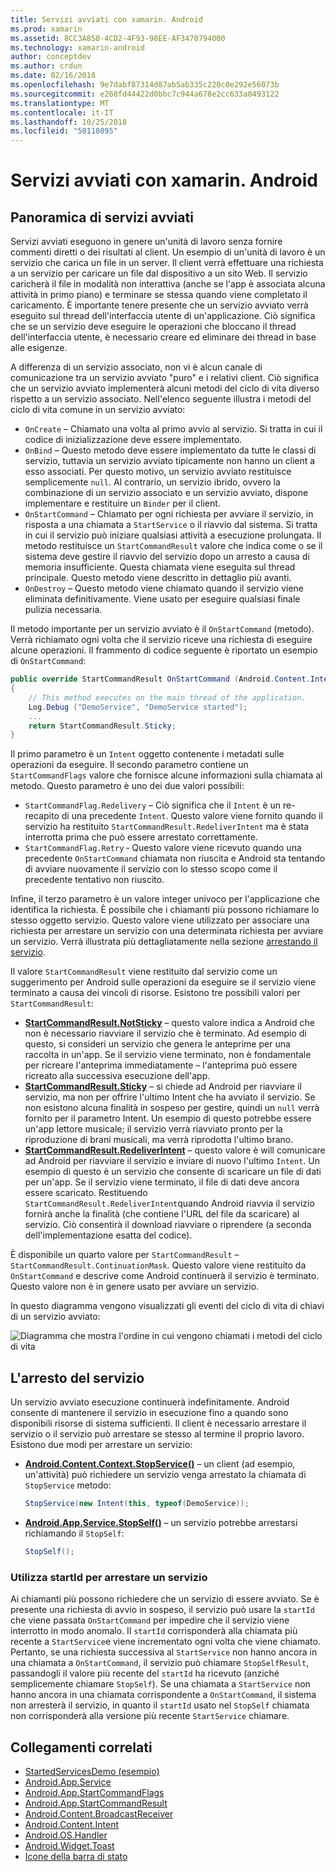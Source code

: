 ```yaml
---
title: Servizi avviati con xamarin. Android
ms.prod: xamarin
ms.assetid: 8CC3A850-4CD2-4F93-98EE-AF3470794000
ms.technology: xamarin-android
author: conceptdev
ms.author: crdun
ms.date: 02/16/2018
ms.openlocfilehash: 9e7dabf87314d87ab5ab335c220c0e292e56073b
ms.sourcegitcommit: e268fd44422d0bbc7c944a678e2cc633a0493122
ms.translationtype: MT
ms.contentlocale: it-IT
ms.lasthandoff: 10/25/2018
ms.locfileid: "50110895"
---
```

# <a name="started-services-with-xamarinandroid"></a>Servizi avviati con xamarin. Android

## <a name="started-services-overview"></a>Panoramica di servizi avviati

Servizi avviati eseguono in genere un'unità di lavoro senza fornire commenti diretti o dei risultati al client. Un esempio di un'unità di lavoro è un servizio che carica un file in un server. Il client verrà effettuare una richiesta a un servizio per caricare un file dal dispositivo a un sito Web. Il servizio caricherà il file in modalità non interattiva (anche se l'app è associata alcuna attività in primo piano) e terminare se stessa quando viene completato il caricamento. È importante tenere presente che un servizio avviato verrà eseguito sul thread dell'interfaccia utente di un'applicazione. Ciò significa che se un servizio deve eseguire le operazioni che bloccano il thread dell'interfaccia utente, è necessario creare ed eliminare dei thread in base alle esigenze.

A differenza di un servizio associato, non vi è alcun canale di comunicazione tra un servizio avviato "puro" e i relativi client. Ciò significa che un servizio avviato implementerà alcuni metodi del ciclo di vita diverso rispetto a un servizio associato. Nell'elenco seguente illustra i metodi del ciclo di vita comune in un servizio avviato:

* `OnCreate` &ndash; Chiamato una volta al primo avvio al servizio. Si tratta in cui il codice di inizializzazione deve essere implementato.
* `OnBind` &ndash; Questo metodo deve essere implementato da tutte le classi di servizio, tuttavia un servizio avviato tipicamente non hanno un client a esso associati. Per questo motivo, un servizio avviato restituisce semplicemente `null`. Al contrario, un servizio ibrido, ovvero la combinazione di un servizio associato e un servizio avviato, dispone implementare e restituire un `Binder` per il client.
* `OnStartCommand` &ndash; Chiamato per ogni richiesta per avviare il servizio, in risposta a una chiamata a `StartService` o il riavvio dal sistema. Si tratta in cui il servizio può iniziare qualsiasi attività a esecuzione prolungata. Il metodo restituisce un `StartCommandResult` valore che indica come o se il sistema deve gestire il riavvio del servizio dopo un arresto a causa di memoria insufficiente. Questa chiamata viene eseguita sul thread principale. Questo metodo viene descritto in dettaglio più avanti.
* `OnDestroy` &ndash; Questo metodo viene chiamato quando il servizio viene eliminata definitivamente. Viene usato per eseguire qualsiasi finale pulizia necessaria.

Il metodo importante per un servizio avviato è il `OnStartCommand` (metodo). Verrà richiamato ogni volta che il servizio riceve una richiesta di eseguire alcune operazioni. Il frammento di codice seguente è riportato un esempio di `OnStartCommand`: 

```csharp
public override StartCommandResult OnStartCommand (Android.Content.Intent intent, StartCommandFlags flags, int startId)
{
    // This method executes on the main thread of the application.
    Log.Debug ("DemoService", "DemoService started");
    ...
    return StartCommandResult.Sticky;
}
```

Il primo parametro è un `Intent` oggetto contenente i metadati sulle operazioni da eseguire. Il secondo parametro contiene un `StartCommandFlags` valore che fornisce alcune informazioni sulla chiamata al metodo. Questo parametro è uno dei due valori possibili:

* `StartCommandFlag.Redelivery` &ndash; Ciò significa che il `Intent` è un re-recapito di una precedente `Intent`. Questo valore viene fornito quando il servizio ha restituito `StartCommandResult.RedeliverIntent` ma è stata interrotta prima che può essere arrestato correttamente.
* `StartCommandFlag.Retry` &dash; Questo valore viene ricevuto quando una precedente `OnStartCommand` chiamata non riuscita e Android sta tentando di avviare nuovamente il servizio con lo stesso scopo come il precedente tentativo non riuscito.
 
Infine, il terzo parametro è un valore integer univoco per l'applicazione che identifica la richiesta. È possibile che i chiamanti più possono richiamare lo stesso oggetto servizio. Questo valore viene utilizzato per associare una richiesta per arrestare un servizio con una determinata richiesta per avviare un servizio. Verrà illustrata più dettagliatamente nella sezione [arrestando il servizio](#Stopping_the_Service). 

Il valore `StartCommandResult` viene restituito dal servizio come un suggerimento per Android sulle operazioni da eseguire se il servizio viene terminato a causa dei vincoli di risorse. Esistono tre possibili valori per `StartCommandResult`:

* **[StartCommandResult.NotSticky](https://developer.xamarin.com/api/field/Android.App.StartCommandResult.NotSticky/)**  &ndash; questo valore indica a Android che non è necessario riavviare il servizio che è terminato. Ad esempio di questo, si consideri un servizio che genera le anteprime per una raccolta in un'app. Se il servizio viene terminato, non è fondamentale per ricreare l'anteprima immediatamente &ndash; l'anteprima può essere ricreato alla successiva esecuzione dell'app.
* **[StartCommandResult.Sticky](https://developer.xamarin.com/api/field/Android.App.StartCommandResult.Sticky/)**  &ndash; si chiede ad Android per riavviare il servizio, ma non per offrire l'ultimo Intent che ha avviato il servizio. Se non esistono alcuna finalità in sospeso per gestire, quindi un `null` verrà fornito per il parametro Intent. Un esempio di questo potrebbe essere un'app lettore musicale; il servizio verrà riavviato pronto per la riproduzione di brani musicali, ma verrà riprodotta l'ultimo brano. 
* **[StartCommandResult.RedeliverIntent](https://developer.xamarin.com/api/field/Android.App.StartCommandResult.RedeliverIntent/)**  &ndash; questo valore è will comunicare ad Android per riavviare il servizio e inviare di nuovo l'ultimo `Intent`. Un esempio di questo è un servizio che consente di scaricare un file di dati per un'app. Se il servizio viene terminato, il file di dati deve ancora essere scaricato. Restituendo `StartCommandResult.RedeliverIntent`quando Android riavvia il servizio fornirà anche la finalità (che contiene l'URL del file da scaricare) al servizio. Ciò consentirà il download riavviare o riprendere (a seconda dell'implementazione esatta del codice).

È disponibile un quarto valore per `StartCommandResult` &ndash; `StartCommandResult.ContinuationMask`. Questo valore viene restituito da `OnStartCommand` e descrive come Android continuerà il servizio è terminato. Questo valore non è in genere usato per avviare un servizio.

In questo diagramma vengono visualizzati gli eventi del ciclo di vita di chiavi di un servizio avviato: 

![Diagramma che mostra l'ordine in cui vengono chiamati i metodi del ciclo di vita](started-services-images/started-service-01.png "diagramma che mostra l'ordine in cui vengono chiamati i metodi del ciclo di vita.")


<a name="Stopping_the_Service" />

## <a name="stopping-the-service"></a>L'arresto del servizio

Un servizio avviato esecuzione continuerà indefinitamente. Android consente di mantenere il servizio in esecuzione fino a quando sono disponibili risorse di sistema sufficienti. Il client è necessario arrestare il servizio o il servizio può arrestare se stesso al termine il proprio lavoro. Esistono due modi per arrestare un servizio: 
 
* **[Android.Content.Context.StopService()](https://developer.xamarin.com/api/member/Android.Content.Context.StopService/p/Android.Content.Intent/)**  &ndash; un client (ad esempio, un'attività) può richiedere un servizio venga arrestato la chiamata di `StopService` metodo: 

    ```csharp
    StopService(new Intent(this, typeof(DemoService));
    ```

* **[Android.App.Service.StopSelf()](https://developer.xamarin.com/api/member/Android.App.Service.StopSelf()/)**  &ndash; un servizio potrebbe arrestarsi richiamando il `StopSelf`:

    ```csharp
    StopSelf();
    ```
    
### <a name="using-startid-to-stop-a-service"></a>Utilizza startId per arrestare un servizio

Ai chiamanti più possono richiedere che un servizio di essere avviato. Se è presente una richiesta di avvio in sospeso, il servizio può usare la `startId` che viene passata `OnStartCommand` per impedire che il servizio viene interrotto in modo anomalo. Il `startId` corrisponderà alla chiamata più recente a `StartService`e viene incrementato ogni volta che viene chiamato. Pertanto, se una richiesta successiva al `StartService` non hanno ancora in una chiamata a `OnStartCommand`, il servizio può chiamare `StopSelfResult`, passandogli il valore più recente del `startId` ha ricevuto (anziché semplicemente chiamare `StopSelf`). Se una chiamata a `StartService` non hanno ancora in una chiamata corrispondente a `OnStartCommand`, il sistema non arresterà il servizio, in quanto il `startId` usato nel `StopSelf` chiamata non corrisponderà alla versione più recente `StartService` chiamare.


## <a name="related-links"></a>Collegamenti correlati

- [StartedServicesDemo (esempio)](https://developer.xamarin.com/samples/monodroid/ApplicationFundamentals/ServiceSamples/StartedServicesDemo/)
- [Android.App.Service](https://developer.xamarin.com/api/type/Android.App.Service)
- [Android.App.StartCommandFlags](https://developer.xamarin.com/api/type/Android.App.StartCommandFlags)
- [Android.App.StartCommandResult](https://developer.xamarin.com/api/type/Android.App.StartCommandResult)
- [Android.Content.BroadcastReceiver](https://developer.xamarin.com/api/type/Android.Content.BroadcastReceiver/)
- [Android.Content.Intent](https://developer.xamarin.com/api/type/Android.Content.Intent)
- [Android.OS.Handler](https://developer.xamarin.com/api/type/Android.OS.Handler/)
- [Android.Widget.Toast](https://developer.xamarin.com/api/type/Android.Widget.Toast/)
- [Icone della barra di stato](http://developer.android.com/guide/practices/ui_guidelines/icon_design_status_bar.html)
